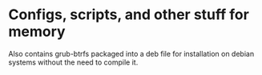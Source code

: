 # Configs, scripts, and other stuff for memory
Also contains grub-btrfs packaged into a deb file for installation on debian systems without the need to compile it.
